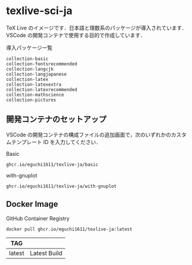 # texlive-sci-ja

TeX Live のイメージです．日本語と理数系のパッケージが導入されています．VSCode の開発コンテナで使用する目的で作成しています．

導入パッケージ一覧

```
collection-basic
collection-fontsrecommended
collection-langcjk
collection-langjapanese
collection-latex
collection-latexextra
collection-latexrecommended
collection-mathscience
collection-pictures
```

## 開発コンテナのセットアップ

VSCode の開発コンテナの構成ファイルの追加画面で，次のいずれかのカスタムテンプレート ID を入力してください．

Basic

```
ghcr.io/eguchi1611/texlive-ja/basic
```

with-gnuplot

```
ghcr.io/eguchi1611/texlive-ja/with-gnuplot
```

## Docker Image

GitHub Container Registry

```
docker pull ghcr.io/eguchi1611/texlive-ja:latest
```

| TAG    |              |
| ------ | ------------ |
| latest | Latest Build |
